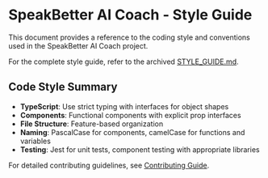 # SpeakBetter AI Coach - Style Guide

This document provides a reference to the coding style and conventions used in the SpeakBetter AI Coach project.

For the complete style guide, refer to the archived [STYLE_GUIDE.md](./archive/legacy/STYLE_GUIDE.md).

## Code Style Summary

- **TypeScript**: Use strict typing with interfaces for object shapes
- **Components**: Functional components with explicit prop interfaces
- **File Structure**: Feature-based organization
- **Naming**: PascalCase for components, camelCase for functions and variables
- **Testing**: Jest for unit tests, component testing with appropriate libraries

For detailed contributing guidelines, see [Contributing Guide](./contributing.md).
